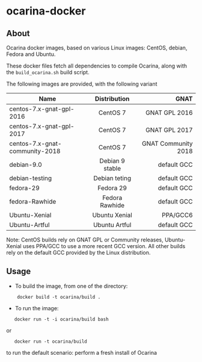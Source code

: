 # ocarina-docker

## About

Ocarina docker images, based on various Linux images: CentOS, debian,
Fedora and Ubuntu.

These docker files fetch all dependencies to compile Ocarina, along
with the `build_ocarina.sh` build script.

The following images are provided, with the following variant

| Name                           | Distribution    | GNAT                |
| ------------------------------ |:---------------:| -------------------:|
| centos-7.x-gnat-gpl-2016       | CentOS 7        | GNAT GPL 2016       |
| centos-7.x-gnat-gpl-2017       | CentOS 7        | GNAT GPL 2017       |
| centos-7.x-gnat-community-2018 | CentOS 7        | GNAT Community 2018 |
| debian-9.0                     | Debian 9 stable | default GCC         |
| debian-testing                 | Debian teting   | default GCC         |
| fedora-29                      | Fedora 29       | default GCC         |
| fedora-Rawhide                 | Fedora Rawhide  | default GCC         |
| Ubuntu-Xenial                  | Ubuntu Xenial   | PPA/GCC6            |
| Ubuntu-Artful                  | Ubuntu Artful   | default GCC         |

Note: CentOS builds rely on GNAT GPL or Community releases,
Ubuntu-Xenial uses PPA/GCC to use a more recent GCC version. All other
builds rely on the default GCC provided by the Linux distribution.

## Usage

* To build the image, from one of the directory:
```
    docker build -t ocarina/build .
```

* To run the image:
```
   docker run -t -i ocarina/build bash
```

or

```
   docker run -t ocarina/build
```

to run the default scenario: perform a fresh install of Ocarina
